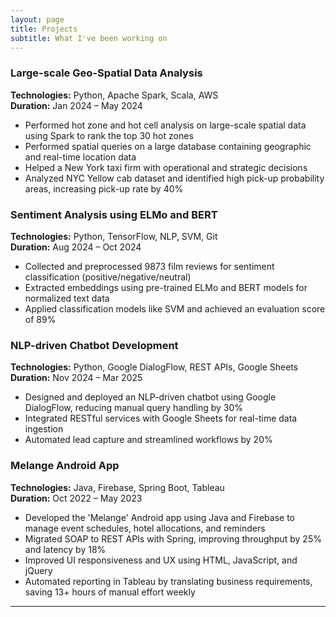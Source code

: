 ```yaml
---
layout: page
title: Projects
subtitle: What I've been working on
---
```


### Large-scale Geo-Spatial Data Analysis
**Technologies:** Python, Apache Spark, Scala, AWS  
**Duration:** Jan 2024 – May 2024

- Performed hot zone and hot cell analysis on large-scale spatial data using Spark to rank the top 30 hot zones
- Performed spatial queries on a large database containing geographic and real-time location data
- Helped a New York taxi firm with operational and strategic decisions
- Analyzed NYC Yellow cab dataset and identified high pick-up probability areas, increasing pick-up rate by 40%

### Sentiment Analysis using ELMo and BERT
**Technologies:** Python, TensorFlow, NLP, SVM, Git  
**Duration:** Aug 2024 – Oct 2024

- Collected and preprocessed 9873 film reviews for sentiment classification (positive/negative/neutral)
- Extracted embeddings using pre-trained ELMo and BERT models for normalized text data
- Applied classification models like SVM and achieved an evaluation score of 89%

### NLP-driven Chatbot Development
**Technologies:** Python, Google DialogFlow, REST APIs, Google Sheets  
**Duration:** Nov 2024 – Mar 2025

- Designed and deployed an NLP-driven chatbot using Google DialogFlow, reducing manual query handling by 30%
- Integrated RESTful services with Google Sheets for real-time data ingestion
- Automated lead capture and streamlined workflows by 20%

### Melange Android App
**Technologies:** Java, Firebase, Spring Boot, Tableau  
**Duration:** Oct 2022 – May 2023

- Developed the 'Melange' Android app using Java and Firebase to manage event schedules, hotel allocations, and reminders
- Migrated SOAP to REST APIs with Spring, improving throughput by 25% and latency by 18%
- Improved UI responsiveness and UX using HTML, JavaScript, and jQuery
- Automated reporting in Tableau by translating business requirements, saving 13+ hours of manual effort weekly

---
